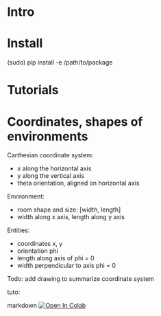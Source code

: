 # Intro



# Install

(sudo) pip install -e /path/to/package

# Tutorials

# Coordinates, shapes of environments

Carthesian coordinate system:
- x along the horizontal axis
- y along the vertical axis
- theta orientation, aligned on horizontal axis


Environment:
- room shape and size: [width, length]
- width along x axis, length along y axis

Entities:
- coordinates x, y
- orientation phi
- length along axis of phi = 0
- width perpendicular to axis phi = 0

Todo: add drawing to summarize coordinate system

tuto:

markdown
[![Open In Colab](https://colab.research.google.com/assets/colab-badge.svg)]( https://colab.research.google.com/github/mgarciaortiz/simple_playgrounds/blob/master/tutorials/test.ipynb)
